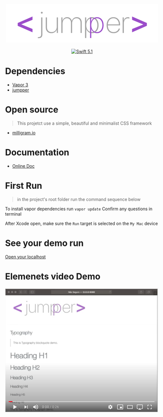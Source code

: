 <p align="center">
    <img src="Public/images/banner.png" width="500" height="127" alt="jumpper">
    <br>
    <br>
    <a href="https://swift.org">
        <img src="http://img.shields.io/badge/swift-5.1-brightgreen.svg" alt="Swift 5.1">
    </a>
</p>

# Dependencies

- [Vapor 3](https://docs.vapor.codes/3.0/install/macos/)
- [jumpper](https://github.com/jumpper/jumpper)


# Open source

> This projetct use a simple, beautiful and minimalist CSS framework 

- [milligram.io](https://milligram.io)

# Documentation

- [Online Doc](http://jumpper-docs.micheltlutz.me)

# First Run

> in the project's root folder run the command sequence below

To install vapor dependencies run `vapor update` Confirm any questions in terminal

After Xcode open, make sure the `Run` target is selected on the `My Mac` device


# See your demo run

[Open your localhost](http://localhost:8080)


# Elemenets video Demo

[![Watch the video](docs/thumb_video.png)](https://youtu.be/p3vQgugZ0ZQ)
